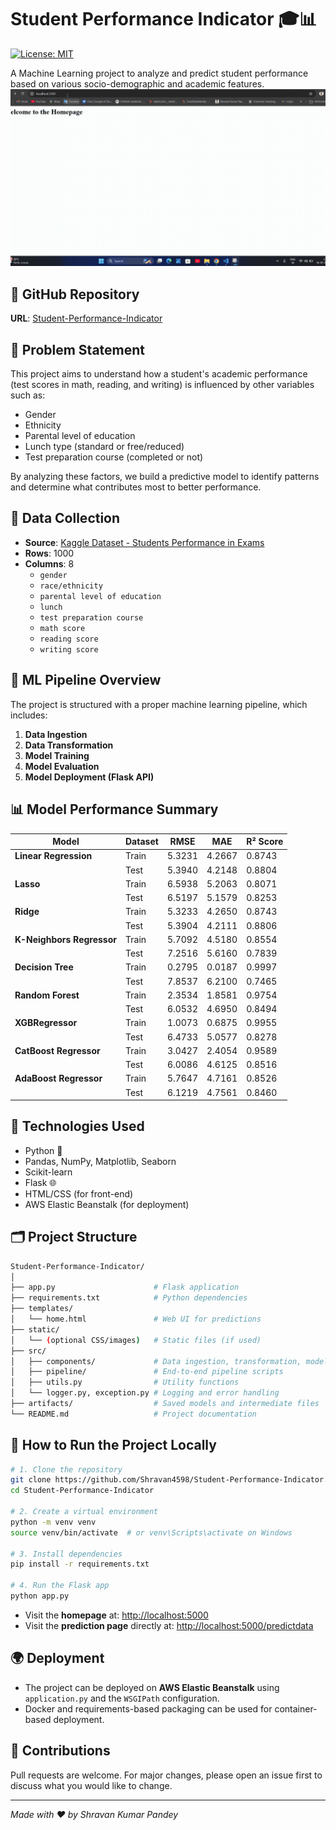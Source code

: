 
# Student Performance Indicator 🎓📊

[![License: MIT](https://img.shields.io/badge/License-MIT-yellow.svg)](https://opensource.org/licenses/MIT)

A Machine Learning project to analyze and predict student performance based on various socio-demographic and academic features.
![Demo](https://github.com/Shravan4598/Student-Performance-Indicator/blob/main/Adobe%20Express%20-%20Screen%20Recording%202025-07-31%20215931.gif)


## 🔗 GitHub Repository
**URL**: [Student-Performance-Indicator](https://github.com/Shravan4598/Student-Performance-Indicator)

## 📌 Problem Statement

This project aims to understand how a student's academic performance (test scores in math, reading, and writing) is influenced by other variables such as:

- Gender  
- Ethnicity  
- Parental level of education  
- Lunch type (standard or free/reduced)  
- Test preparation course (completed or not)

By analyzing these factors, we build a predictive model to identify patterns and determine what contributes most to better performance.

## 📂 Data Collection

- **Source**: [Kaggle Dataset - Students Performance in Exams](https://www.kaggle.com/datasets/spscientist/students-performance-in-exams?datasetId=74977)
- **Rows**: 1000  
- **Columns**: 8
  - `gender`
  - `race/ethnicity`
  - `parental level of education`
  - `lunch`
  - `test preparation course`
  - `math score`
  - `reading score`
  - `writing score`

## 🧠 ML Pipeline Overview

The project is structured with a proper machine learning pipeline, which includes:

1. **Data Ingestion**
2. **Data Transformation**
3. **Model Training**
4. **Model Evaluation**
5. **Model Deployment (Flask API)**

## 📊 Model Performance Summary

| Model                     | Dataset | RMSE   | MAE    | R² Score |
| ------------------------- | ------- | ------ | ------ | -------- |
| **Linear Regression**     | Train   | 5.3231 | 4.2667 | 0.8743   |
|                           | Test    | 5.3940 | 4.2148 | 0.8804   |
| **Lasso**                 | Train   | 6.5938 | 5.2063 | 0.8071   |
|                           | Test    | 6.5197 | 5.1579 | 0.8253   |
| **Ridge**                 | Train   | 5.3233 | 4.2650 | 0.8743   |
|                           | Test    | 5.3904 | 4.2111 | 0.8806   |
| **K-Neighbors Regressor** | Train   | 5.7092 | 4.5180 | 0.8554   |
|                           | Test    | 7.2516 | 5.6160 | 0.7839   |
| **Decision Tree**         | Train   | 0.2795 | 0.0187 | 0.9997   |
|                           | Test    | 7.8537 | 6.2100 | 0.7465   |
| **Random Forest**         | Train   | 2.3534 | 1.8581 | 0.9754   |
|                           | Test    | 6.0532 | 4.6950 | 0.8494   |
| **XGBRegressor**          | Train   | 1.0073 | 0.6875 | 0.9955   |
|                           | Test    | 6.4733 | 5.0577 | 0.8278   |
| **CatBoost Regressor**    | Train   | 3.0427 | 2.4054 | 0.9589   |
|                           | Test    | 6.0086 | 4.6125 | 0.8516   |
| **AdaBoost Regressor**    | Train   | 5.7647 | 4.7161 | 0.8526   |
|                           | Test    | 6.1219 | 4.7561 | 0.8460   |

## 🚀 Technologies Used

- Python 🐍  
- Pandas, NumPy, Matplotlib, Seaborn  
- Scikit-learn  
- Flask 🌐  
- HTML/CSS (for front-end)  
- AWS Elastic Beanstalk (for deployment)

## 🗂️ Project Structure

```bash
Student-Performance-Indicator/
│
├── app.py                      # Flask application
├── requirements.txt            # Python dependencies
├── templates/
│   └── home.html               # Web UI for predictions
├── static/
│   └── (optional CSS/images)   # Static files (if used)
├── src/
│   ├── components/             # Data ingestion, transformation, model trainer, etc.
│   ├── pipeline/               # End-to-end pipeline scripts
│   ├── utils.py                # Utility functions
│   └── logger.py, exception.py # Logging and error handling
├── artifacts/                  # Saved models and intermediate files
└── README.md                   # Project documentation
````

## 🧪 How to Run the Project Locally

```bash
# 1. Clone the repository
git clone https://github.com/Shravan4598/Student-Performance-Indicator.git
cd Student-Performance-Indicator

# 2. Create a virtual environment
python -m venv venv
source venv/bin/activate  # or venv\Scripts\activate on Windows

# 3. Install dependencies
pip install -r requirements.txt

# 4. Run the Flask app
python app.py
```

* Visit the **homepage** at: [http://localhost:5000](http://localhost:5000)
* Visit the **prediction page** directly at: [http://localhost:5000/predictdata](http://localhost:5000/predictdata)

## 🌍 Deployment

* The project can be deployed on **AWS Elastic Beanstalk** using `application.py` and the `WSGIPath` configuration.
* Docker and requirements-based packaging can be used for container-based deployment.

## 🙌 Contributions

Pull requests are welcome. For major changes, please open an issue first to discuss what you would like to change.

---

*Made with ❤️ by Shravan Kumar Pandey*

```
